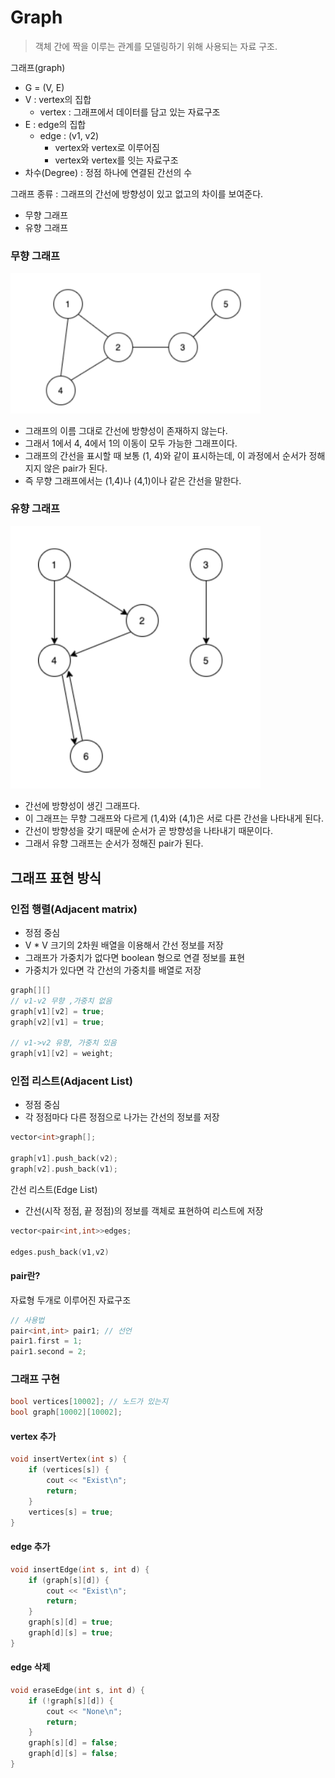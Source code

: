 # Graph

> 객체 간에 짝을 이루는 관계를 모델링하기 위해 사용되는 자료 구조.

그래프(graph) 
- G = (V, E)
- V : vertex의 집합
  - vertex : 그래프에서 데이터를 담고 있는 자료구조
- E : edge의 집합
  - edge : (v1, v2)
    - vertex와 vertex로 이루어짐
    - vertex와 vertex를 잇는 자료구조
- 차수(Degree) : 정점 하나에 연결된 간선의 수


그래프 종류  : 그래프의 간선에 방향성이 있고 없고의 차이를 보여준다.
- 무향 그래프
- 유향 그래프

### 무향 그래프
<img src="img.png" width="400px">

- 그래프의 이름 그대로 간선에 방향성이 존재하지 않는다. 
- 그래서 1에서 4, 4에서 1의 이동이 모두 가능한 그래프이다. 
- 그래프의 간선을 표시할 때 보통 (1, 4)와 같이 표시하는데, 이 과정에서 순서가 정해지지 않은 pair가 된다. 
- 즉 무향 그래프에서는 (1,4)나 (4,1)이나 같은 간선을 말한다.

### 유향 그래프
<img src="img_1.png" width="400px">

- 간선에 방향성이 생긴 그래프다.
- 이 그래프는 무향 그래프와 다르게 (1,4)와 (4,1)은 서로 다른 간선을 나타내게 된다. 
- 간선이 방향성을 갖기 때문에 순서가 곧 방향성을 나타내기 때문이다. 
- 그래서 유향 그래프는 순서가 정해진 pair가 된다.

## 그래프 표현 방식
### 인접 행렬(Adjacent matrix)
- 정점 중심
- V * V 크기의 2차원 배열을 이용해서 간선 정보를 저장
- 그래프가 가중치가 없다면 boolean 형으로 연결 정보를 표현
- 가중치가 있다면 각 간선의 가중치를 배열로 저장
```c++
graph[][]
// v1-v2 무향 ,가중치 없음
graph[v1][v2] = true;
graph[v2][v1] = true;

// v1->v2 유향, 가중치 있음
graph[v1][v2] = weight;
```
### 인접 리스트(Adjacent List)
- 정점 중심
- 각 정점마다 다른 정점으로 나가는 간선의 정보를 저장
```cpp
vector<int>graph[];

graph[v1].push_back(v2);
graph[v2].push_back(v1);
```

간선 리스트(Edge List)
- 간선(시작 정점, 끝 정점)의 정보를 객체로 표현하여 리스트에 저장
```c++
vector<pair<int,int>>edges;

edges.push_back(v1,v2)
```

#### pair란?
자료형 두개로 이루어진 자료구조
```cpp
// 사용법
pair<int,int> pair1; // 선언
pair1.first = 1;
pair1.second = 2;
```

### 그래프 구현
```cpp
bool vertices[10002]; // 노드가 있는지
bool graph[10002][10002];
```
#### vertex 추가
```c++
void insertVertex(int s) {
    if (vertices[s]) {
        cout << "Exist\n";
        return;
    }
    vertices[s] = true;
}
```
#### edge 추가
```c++
void insertEdge(int s, int d) {
    if (graph[s][d]) {
        cout << "Exist\n";
        return;
    }
    graph[s][d] = true;
    graph[d][s] = true;
}
```
#### edge 삭제
```c++
void eraseEdge(int s, int d) {
    if (!graph[s][d]) {
        cout << "None\n";
        return;
    }
    graph[s][d] = false;
    graph[d][s] = false;
}
```
